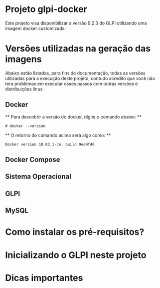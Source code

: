 # Projeto glpi-docker
Este projeto visa disponibilizar a versão 9.2.3 do GLPI utilizando uma imagem docker customizada.

# Versões utilizadas na geração das imagens
Abaixo estão listadas, para fins de documentação, todas as versões utilizadas para a execução deste projeto, contudo acredito que você não tera problemas em executar esses passos com outras versões e distribuições linux.

## Docker
** Para descobrir a versão do docker, digite o comando abaixo: **
```
# docker --version
```
** O retorno do comando acima será algo como: **
```
Docker version 18.03.1-ce, build 9ee9f40
```

## Docker Compose


## Sistema Operacional 


## GLPI


## MySQL


# Como instalar os pré-requisitos? 

# Inicializando o GLPI neste projeto


# Dicas importantes
